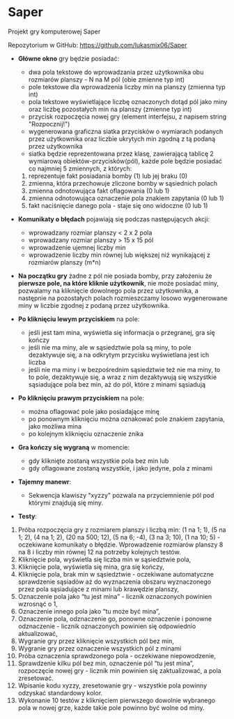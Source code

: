 # Saper
Projekt gry komputerowej Saper

Repozytorium w GitHub: https://github.com/lukasmix06/Saper

* **Główne okno** gry będzie posiadać:
  * dwa pola tekstowe do wprowadzania przez użytkownika obu rozmiarów planszy - N na M pól (obie zmienne typ int)
  * pole tekstowe dla wprowadzenia liczby min na planszy (zmienna typ int)
  * pola tekstowe wyświetlające liczbę oznaczonych dotąd pól jako miny oraz liczbę pozostałych min na planszy (zmienne typ int)
  * przycisk rozpoczęcia nowej gry (element interfejsu, z napisem string "Rozpocznij!")
  * wygenerowana graficzna siatka przycisków o wymiarach podanych przez użytkownika oraz liczbie ukrytych min zgodną z tą
  podaną przez użytkownika
   - siatka będzie reprezentowana przez klasę, zawierającą tablicę 2 wymiarową obiektów-przycisków(pól), każde pole będzie posiadać co najmniej 5 zmiennych, z których:
    1. reprezentuje fakt posiadania bomby (1) lub jej braku (0)
    2. zmienna, która przechowuje zliczone bomby w sąsiednich polach
    3. zmienna odnotowująca fakt oflagowania (0 lub 1)
    4. zmienna odnotowująca oznaczenie pola znakiem zapytania (0 lub 1)
    5. fakt naciśnięcie danego pola - staje się ono widoczne (0 lub 1)
    
* **Komunikaty o błędach** pojawiają się podczas następujących akcji:
  * wprowadzany rozmiar planszy < 2 x 2 pola
  * wprowadzany rozmiar planszy > 15 x 15 pól
  * wprowadzenie ujemnej liczby min
  * wprowadzenie liczby min równej lub większej niż wynikającej z rozmiarów planszy (m*n)

* **Na początku gry** żadne z pól nie posiada bomby, przy założeniu że **pierwsze pole, na które kliknie użytkownik**, nie może posiadać miny, pozwalamy na kliknięcie dowolnego pola
przez użytkownika, a następnie na pozostałych polach rozmieszczamy losowo wygenerowane miny w liczbie zgodnej z podaną przez użytkownika.
  
* **Po kliknięciu lewym przyciskiem** na pole:
  * jeśli jest tam mina, wyświetla się informacja o przegranej, gra się kończy
  * jeśli nie ma miny, ale w sąsiedztwie pola są miny, to pole dezaktywuje się, a na odkrytym przycisku wyświetlana jest ich liczba
  * jeśli nie ma miny i w bezpośrednim sąsiedztwie też nie ma miny, to to pole, dezaktywuje się, a wraz z nim dezaktywują się wszystkie sąsiadujące pola bez min, aż do pól, które z minami sąsiadują
 
* **Po kliknięciu prawym przyciskiem** na pole:
  * można oflagować pole jako posiadające minę
  * po ponownym kliknięciu można oznakować pole znakiem zapytania, jako możliwa mina
  * po kolejnym kliknięciu oznaczenie znika
 
* **Gra kończy się wygraną** w momencie:
  * gdy kliknięte zostaną wszystkie pola bez min lub
  * gdy oflagowane zostaną wszystkie, i jako jedyne, pola z minami
 
* **Tajemny manewr**:
  * Sekwencja klawiszy "xyzzy" pozwala na przyciemnienie pól pod którymi znajdują się miny.
 
* **Testy**:
 1. Próba rozpoczęcia gry z rozmiarem planszy i liczbą min: (1 na 1; 1), (5 na 1; 2), (4 na 1; 2), (20 na 500; 12), (5 na 6; -4), (3 na 3; 10), (1 na 10; 5) - oczekiwane komunikaty o błędzie. Wprowadzenie rozmiarów planszy 8 na 8 i liczby min równej 12 na potrzeby kolejnych testów.
 2. Kliknięcie pola, wyświetla się liczba min w sąsiedztwie pola,
 3. Kliknięcie pola, wyświetla się mina, gra się kończy,
 4. Kliknięcie pola, brak min w sąsiedztwie - oczekiwane automatyczne sprawdzenie sąsiadów aż do wyznaczenia obszaru wyznaczonego przez pola sąsiadujące z minami lub krawędzie planszy,
  5. Oznaczenie pola jako “tu jest mina” - licznik oznaczonych powinien wzrosnąć o 1,
  6. Oznaczenie innego pola jako “tu może być mina”,
  7. Oznaczenie pola, odznaczenie go, ponowne oznaczenie i ponowne odznaczenie - licznik oznaczonych powinien się odpowiednio aktualizować,
  8. Wygranie gry przez kliknięcie wszystkich pól bez min,
  9. Wygranie gry przez oznaczenie wszystkich pól z minami
  10. Próba oznaczenia sprawdzonego pola - oczekiwane niepowodzenie,
  11. Sprawdzenie kilku pól bez min, oznaczenie pól “tu jest mina”, rozpoczęcie nowej gry - licznik min powinien się zaktualizować, a pola zresetować.
  12. Wpisanie kodu xyzzy, zresetowanie gry - wszystkie pola powinny odzyskać standardowy kolor.
  13. Wykonanie 10 testów z kliknięciem pierwszego dowolnie wybranego pola w nowej grze, każde takie pole powinno być wolne od miny.
 
 
 
 



 
  
  

